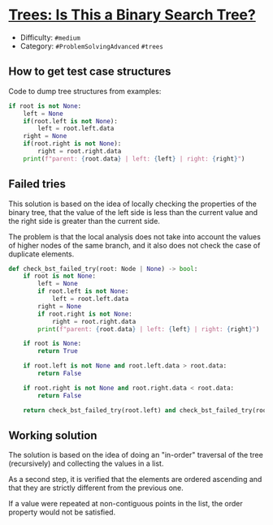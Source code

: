# [Trees: Is This a Binary Search Tree?](https://www.hackerrank.com/challenges/ctci-is-binary-search-tree)

- Difficulty:  `#medium`
- Category: `#ProblemSolvingAdvanced` `#trees`

## How to get test case structures

Code to dump tree structures from examples:

```python
if root is not None:
    left = None
    if(root.left is not None):
        left = root.left.data
    right = None
    if(root.right is not None):
        right = root.right.data
    print(f"parent: {root.data} | left: {left} | right: {right}")
```

## Failed tries

This solution is based on the idea of locally checking the
properties of the binary tree,
that the value of the left side is less than the current value
and the right side is greater than the current side.

The problem is that the local analysis does not take into account
the values of higher nodes of the same branch,
and it also does not check the case of duplicate elements.

```python
def check_bst_failed_try(root: Node | None) -> bool:
    if root is not None:
        left = None
        if root.left is not None:
            left = root.left.data
        right = None
        if root.right is not None:
            right = root.right.data
        print(f"parent: {root.data} | left: {left} | right: {right}")

    if root is None:
        return True

    if root.left is not None and root.left.data > root.data:
        return False

    if root.right is not None and root.right.data < root.data:
        return False

    return check_bst_failed_try(root.left) and check_bst_failed_try(root.right)
```

## Working solution

The solution is based on the idea of doing an "in-order"
traversal of the tree (recursively) and collecting the values in a list.

As a second step, it is verified that the elements are
ordered ascending and that they are strictly different from the previous one.

If a value were repeated at non-contiguous points in the list,
the order property would not be satisfied.
